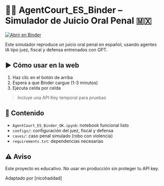 # 🧑‍⚖️ AgentCourt_ES_Binder – Simulador de Juicio Oral Penal 🇲🇽

[![Abrir en Binder](https://mybinder.org/badge_logo.svg)](https://mybinder.org/v2/gh/openai-sandbox/AgentCourt_ES_Binder/HEAD?filepath=AgentCourt_ES_Binder_OK.ipynb)

Este simulador reproduce un juicio oral penal en español, usando agentes IA tipo juez, fiscal y defensa entrenados con GPT.

## ▶️ Cómo usar en la web

1. Haz clic en el botón de arriba
2. Espera a que Binder cargue (1-3 minutos)
3. Ejecuta celda por celda

> Incluye una API Key temporal para pruebas

## 📁 Contenido

- `AgentCourt_ES_Binder_OK.ipynb`: notebook funcional listo
- `configs/`: configuración del juez, fiscal y defensa
- `cases/`: caso penal simulado (robo con violencia)
- `requirements.txt`: dependencias necesarias

## ⚠️ Aviso

Este proyecto es educativo. No usar en producción sin proteger tu API key.

Adaptado por [nicohaddad]